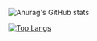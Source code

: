 ![Anurag's GitHub stats](https://github-readme-stats.vercel.app/api?username=anuraghazra&show_icons=true&theme=radical)

[![Top Langs](https://github-readme-stats.vercel.app/api/top-langs/?username=54linxiu&langs_count=8)](https://github.com/anuraghazra/github-readme-stats)


